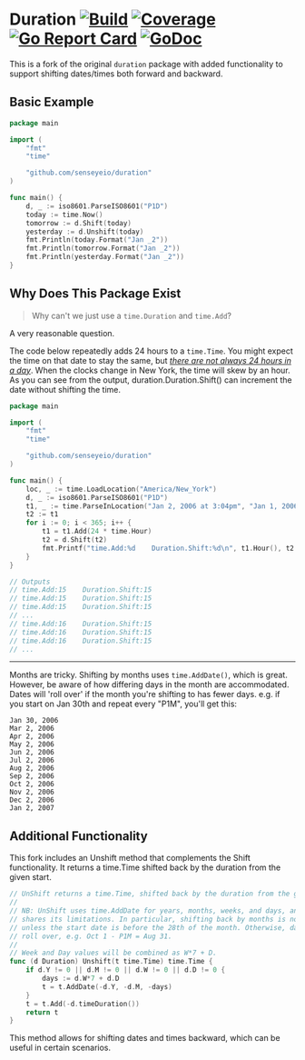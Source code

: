 # Duration [![Build](https://travis-ci.org/senseyeio/duration.svg?branch=master)](https://travis-ci.org/senseyeio/duration) [![Coverage](https://coveralls.io/repos/github/senseyeio/duration/badge.svg?branch=master)](https://coveralls.io/github/senseyeio/duration?branch=master) [![Go Report Card](https://goreportcard.com/badge/senseyeio/duration)](https://goreportcard.com/report/senseyeio/duration) [![GoDoc](https://godoc.org/github.com/senseyeio/duration?status.svg)](https://godoc.org/github.com/senseyeio/duration)

This is a fork of the original `duration` package with added functionality to support shifting dates/times both forward and backward.

## Basic Example

```go
package main

import (
	"fmt"
	"time"

	"github.com/senseyeio/duration"
)

func main() {
	d, _ := iso8601.ParseISO8601("P1D")
	today := time.Now()
	tomorrow := d.Shift(today)
	yesterday := d.Unshift(today)
	fmt.Println(today.Format("Jan _2"))
	fmt.Println(tomorrow.Format("Jan _2"))
	fmt.Println(yesterday.Format("Jan _2"))
}
```

Why Does This Package Exist
---------------------------
> Why can't we just use a `time.Duration` and `time.Add`?

A very reasonable question.

The code below repeatedly adds 24 hours to a `time.Time`. You might expect the time on that date to stay the same, but [_there are not always 24 hours in a day_](http://infiniteundo.com/post/25326999628/falsehoods-programmers-believe-about-time). When the clocks change in New York, the time will skew by an hour. As you can see from the output, duration.Duration.Shift() can increment the date without shifting the time.

```go
package main

import (
	"fmt"
	"time"

	"github.com/senseyeio/duration"
)

func main() {
	loc, _ := time.LoadLocation("America/New_York")
	d, _ := iso8601.ParseISO8601("P1D")
	t1, _ := time.ParseInLocation("Jan 2, 2006 at 3:04pm", "Jan 1, 2006 at 3:04pm", loc)
	t2 := t1
	for i := 0; i < 365; i++ {
		t1 = t1.Add(24 * time.Hour)
		t2 = d.Shift(t2)
		fmt.Printf("time.Add:%d    Duration.Shift:%d\n", t1.Hour(), t2.Hour())
	}
}

// Outputs
// time.Add:15    Duration.Shift:15
// time.Add:15    Duration.Shift:15
// time.Add:15    Duration.Shift:15
// ...
// time.Add:16    Duration.Shift:15
// time.Add:16    Duration.Shift:15
// time.Add:16    Duration.Shift:15
// ...
```

-------
Months are tricky. Shifting by months uses `time.AddDate()`, which is great. However, be aware of how differing days in the month are accommodated. Dates will 'roll over' if the month you're shifting to has fewer days. e.g. if you start on Jan 30th and repeat every "P1M", you'll get this:

```
Jan 30, 2006
Mar 2, 2006
Apr 2, 2006
May 2, 2006
Jun 2, 2006
Jul 2, 2006
Aug 2, 2006
Sep 2, 2006
Oct 2, 2006
Nov 2, 2006
Dec 2, 2006
Jan 2, 2007
```


Additional Functionality
---------------------------
This fork includes an Unshift method that complements the Shift functionality. It returns a time.Time shifted back by the duration from the given start.

```go
// UnShift returns a time.Time, shifted back by the duration from the given start.
//
// NB: UnShift uses time.AddDate for years, months, weeks, and days, and so
// shares its limitations. In particular, shifting back by months is not recommended
// unless the start date is before the 28th of the month. Otherwise, dates will
// roll over, e.g. Oct 1 - P1M = Aug 31.
//
// Week and Day values will be combined as W*7 + D.
func (d Duration) Unshift(t time.Time) time.Time {
	if d.Y != 0 || d.M != 0 || d.W != 0 || d.D != 0 {
		days := d.W*7 + d.D
		t = t.AddDate(-d.Y, -d.M, -days)
	}
	t = t.Add(-d.timeDuration())
	return t
}

```

This method allows for shifting dates and times backward, which can be useful in certain scenarios.

